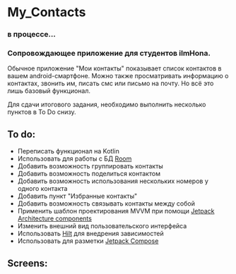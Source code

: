 # My_Contacts
### в процессе...
### Сопровождающее приложение для студентов ilmHona.

Обычное приложение "Мои контакты" показывает список контактов в вашем android-смартфоне.
Можно также просматривать информацию о контактах, звонить им, писать смс или письмо на почту.
Но всё это лишь базовый функционал.

Для сдачи итогового задания, необходимо выполнить несколько пунктов в To Do снизу.

## To do:
* Переписать функционал на Kotlin
* Использовать для работы с БД [Room](https://developer.android.com/training/data-storage/room)
* Добавить возможность группировать контакты
* Добавить возможность поделиться контактом
* Добавить возможность использования нескольких номеров у одного контакта
* Добавить пункт "Избранные контакты"
* Добавить возможность связывать контакты между собой
* Применить шаблон проектирования MVVM при помощи [Jetpack Architecture components](https://developer.android.com/jetpack)
* Изменить внешний вид пользовательского интерфейса
* Использовать [Hilt](https://developer.android.com/training/dependency-injection/hilt-android) для внедрения зависимостей
* Использовать для разметки [Jetpack Compose](https://developer.android.com/jetpack/compose)

## Screens:




